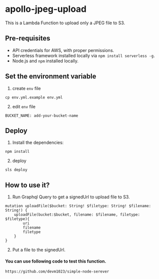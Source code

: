 # apollo-jpeg-upload

This is a Lambda Function to upload only a JPEG file to S3.

## Pre-requisites

- API credentials for AWS, with proper permissions.
- Serverless framework installed locally via `npm install serverless -g`.
- Node.js and `npm` installed locally.
## Set the environment variable
1. create `env` file

```
cp env.yml.example env.yml
```
2. edit `env` file

```
BUCKET_NAME: add-your-bucket-name
```

## Deploy

1. Install the dependencies:

```
npm install
```
2. deploy

```
sls deploy
```

## How to use it?

1. Run Graphql Query to get a signedUrl to upload file to S3.

```
mutation uploadFile($bucket: String! $filetype: String! $filename: String!) {
    uploadFile(bucket:$bucket, filename: $filename, filetype: $filetype){
        uri
        filename
        filetype
    }
}
```
2. Put a file to the signedUrl.

#### You can use following code to test this function.
```
https://github.com/devm1023/simple-node-serever
```
